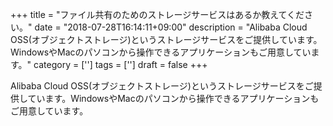 +++
title = "ファイル共有のためのストレージサービスはあるか教えてください。"
date = "2018-07-28T16:14:11+09:00"
description = "Alibaba Cloud OSS(オブジェクトストレージ)というストレージサービスをご提供しています。WindowsやMacのパソコンから操作できるアプリケーションもご用意しています。"
category = ['']
tags = ['']
draft = false
+++

Alibaba Cloud OSS(オブジェクトストレージ)というストレージサービスをご提供しています。WindowsやMacのパソコンから操作できるアプリケーションもご用意しています。

